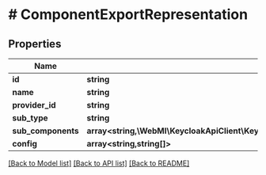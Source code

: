 # # ComponentExportRepresentation

## Properties

Name | Type | Description | Notes
------------ | ------------- | ------------- | -------------
**id** | **string** |  | [optional]
**name** | **string** |  | [optional]
**provider_id** | **string** |  | [optional]
**sub_type** | **string** |  | [optional]
**sub_components** | **array<string,\WebMI\KeycloakApiClient\KeycloakApi\Model\ComponentExportRepresentation[]>** |  | [optional]
**config** | **array<string,string[]>** |  | [optional]

[[Back to Model list]](../../README.md#models) [[Back to API list]](../../README.md#endpoints) [[Back to README]](../../README.md)
